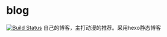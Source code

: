# blog
[![Build Status](https://www.travis-ci.org/EmptyChan/blog.svg?branch=master)](https://www.travis-ci.org/EmptyChan/blog)
自己的博客，主打动漫的推荐。采用hexo静态博客
